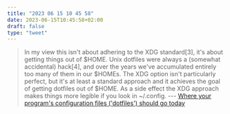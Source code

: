 ```yaml
---
title: "2023 06 15 10 45 58"
date: 2023-06-15T10:45:58+02:00
draft: false
type: "tweet"
---
```


> In my view this isn't about adhering to the XDG standard[3], it's about getting things out of \$HOME. Unix dotfiles were always a (somewhat accidental) hack[4], and over the years we've accumulated entirely too many of them in our \$HOMEs. The XDG option isn't particularly perfect, but it's at least a standard approach and it achieves the goal of getting dotfiles out of \$HOME. As a side effect the XDG approach makes things more legible if you look in ~/.config. --- [Where your program's configuration files ('dotfiles') should go today](https://utcc.utoronto.ca/~cks/space/blog/unix/DotfilesWhereToday)
